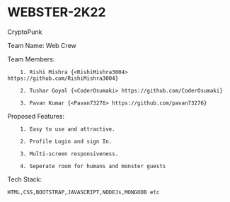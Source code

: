 # WEBSTER-2K22
CryptoPunk

Team Name: Web Crew

Team Members:
        
        1. Rishi Mishra {<RishiMishra3004> https://github.com/RishiMishra3004}
        
        2. Tushar Goyal {<CoderOsumaki> https://github.com/CoderOsumaki}
        
        3. Pavan Kumar {<Pavan73276> https://github.com/pavan73276}       
        
Proposed Features:
  
        1. Easy to use and attractive.
 
        2. Profile Login and sign In.
 
        3. Multi-screen responsiveness.
 
        4. Seperate room for humans and monster guests

Tech Stack:

    HTML,CSS,BOOTSTRAP,JAVASCRIPT,NODEJs,MONGODB etc
